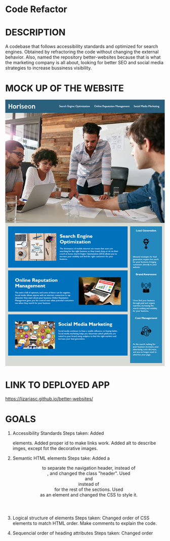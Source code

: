 # Code Refactor 

# DESCRIPTION 
A codebase that follows accessibility standards and optimized for search engines.
Obtained by refractoring the code without changing the external behavior. Also, named the repository better-websites because that is what the marketing company is all about, looking for better SEO and social media strategies to increase bussiness visibility.

# MOCK UP OF THE WEBSITE 
![Mock up](./assets/images/01-html-css-git-homework-demo.png "Mock up")

# LINK TO DEPLOYED APP
https://lizariasc.github.io/better-websites/

# GOALS
1. Accessibility Standards 
Steps taken:
Added <nav> elements.
Added proper id to make links work.
Added alt to describe imges, except fot the decorative images.

2. Semantic HTML elements
Steps take:
Added a <header> to separate the navigation header, instead of <div>, and changed the class "header".
Used <section> and <article> instead of <div> for the rest of the sections.
Used <footer> as an element and changed the CSS to style it.

3. Logical structure of elements
Steps taken:
Changed order of CSS elements to match HTML order.
Make comments to explain the code.

4. Sequencial order of heading attributes
Steps taken:
Changed order <title> to be first.
Styled Header and Footer in a sequencial order.


5. Title element
Steps taken:
Changed the <title> for Horiseon, which is the name of the Brand.

Consolitated CSS attributes without changing website layout by changing classes and eliminating extra lines of unnecessary code.